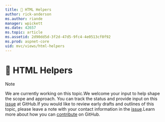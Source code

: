 ```yaml
---
title: 🔧 HTML Helpers
author: rick-anderson
ms.author: riande
manager: wpickett
ms.date: 42657
ms.topic: article
ms.assetid: 2d90dd5d-3f2d-47d5-9fc4-4e0513cf0f92
ms.prod: aspnet-core
uid: mvc/views/html-helpers
---
```

# 🔧 HTML Helpers

> [!NOTE]
> We are currently working on this topic.We welcome your input to help shape the scope and approach. You can track the status and provide input on this [issue](https://github.com/aspnet/Docs/issues/131) at GitHub.If you would like to review early drafts and outlines of this topic, please leave a note with your contact information in the [issue](https://github.com/aspnet/Docs/issues/131).Learn more about how you can [contribute](https://github.com/aspnet/Docs/blob/master/CONTRIBUTING.md) on GitHub.
